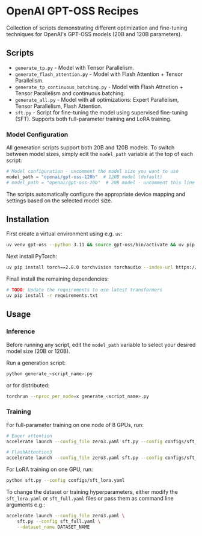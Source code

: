 # OpenAI GPT-OSS Recipes

Collection of scripts demonstrating different optimization and fine-tuning techniques for OpenAI's GPT-OSS models (20B and 120B parameters).

## Scripts

- `generate_tp.py` - Model with Tensor Parallelism.
- `generate_flash_attention.py` - Model with Flash Attention + Tensor Parallelism.
- `generate_tp_continuous_batching.py` - Model with Flash Attnetion + Tensor Parallelism and continuous batching.
- `generate_all.py` - Model with all optimizations: Expert Parallelism, Tensor Parallelism, Flash Attention.
- `sft.py` - Script for fine-tuning the model using supervised fine-tuning (SFT). Supports both full-parameter training and LoRA training.

### Model Configuration

All generation scripts support both 20B and 120B models. To switch between model sizes, simply edit the `model_path` variable at the top of each script:

```python
# Model configuration - uncomment the model size you want to use
model_path = "openai/gpt-oss-120b"  # 120B model (default)
# model_path = "openai/gpt-oss-20b"  # 20B model - uncomment this line and comment the line above
```

The scripts automatically configure the appropriate device mapping and settings based on the selected model size.

## Installation

First create a virtual environment using e.g. `uv`:

```sh
uv venv gpt-oss --python 3.11 && source gpt-oss/bin/activate && uv pip install --upgrade pip
```

Next install PyTorch:

```sh
uv pip install torch==2.8.0 torchvision torchaudio --index-url https://download.pytorch.org/whl/test/cu128
```

Finall install the remaining dependencies:

```sh
# TODO: Update the requirements to use latest transformers
uv pip install -r requirements.txt
```

## Usage

### Inference

Before running any script, edit the `model_path` variable to select your desired model size (20B or 120B).

Run a generation script:

```bash
python generate_<script_name>.py
```

or for distributed:

```bash
torchrun --nproc_per_node=x generate_<script_name>.py
```

### Training

For full-parameter training on one node of 8 GPUs, run:

```bash
# Eager attention
accelerate launch --config_file zero3.yaml sft.py --config configs/sft_full.yaml

# FlashAttention3
accelerate launch --config_file zero3.yaml sft.py --config configs/sft_full.yaml --attn_implementation kernels-community/vllm-flash-attn3
```

For LoRA training on one GPU, run:

```bash
python sft.py --config configs/sft_lora.yaml
```

To change the dataset or training hyperparameters, either modify the `sft_lora.yaml` or `sft_full.yaml` files or pass them as command line arguments e.g.:

```bash
accelerate launch --config_file zero3.yaml \
    sft.py --config sft_full.yaml \
    --dataset_name DATASET_NAME
```